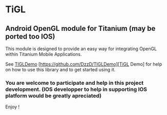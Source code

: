 # TiGL

## Android OpenGL module for Titanium (may be ported too IOS)

This module is designed to provide an easy way for integrating OpenGL within Titanium Mobile Applications.

See [TIGLDemo](https://github.com/DzzD/TIGLDemo "TiGL Demo repository") [https://github.com/DzzD/TIGLDemo][TiGL Demo] for help on how to use this library and to get started using it.

### You are welcome to participate and help in this project development. (IOS developper to help in supporting IOS platform would be greatly apreciated)

Enjoy !


